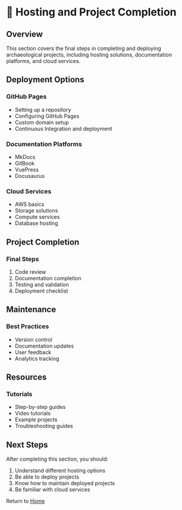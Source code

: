 # 🚀 Hosting and Project Completion

## Overview

This section covers the final steps in completing and deploying archaeological projects, including hosting solutions, documentation platforms, and cloud services.

## Deployment Options

### GitHub Pages
- Setting up a repository
- Configuring GitHub Pages
- Custom domain setup
- Continuous Integration and deployment

### Documentation Platforms
- MkDocs 
- GitBook 
- VuePress 
- Docusaurus

### Cloud Services
- AWS basics
- Storage solutions
- Compute services
- Database hosting

## Project Completion

### Final Steps
1. Code review
2. Documentation completion
3. Testing and validation
4. Deployment checklist

## Maintenance

### Best Practices
- Version control
- Documentation updates
- User feedback
- Analytics tracking

## Resources

### Tutorials
- Step-by-step guides
- Video tutorials
- Example projects
- Troubleshooting guides

## Next Steps

After completing this section, you should:

1. Understand different hosting options
2. Be able to deploy projects
3. Know how to maintain deployed projects
4. Be familiar with cloud services

Return to [Home](../index.md) 